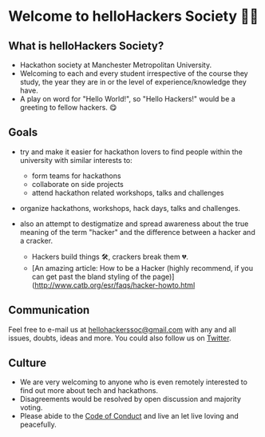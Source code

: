 # Welcome to helloHackers Society 👋🏼


## What is helloHackers Society? 

- Hackathon society at Manchester Metropolitan University.
- Welcoming to each and every student irrespective of the course they study, the year they are in or the level of                experience/knowledge they have.
- A play on word for "Hello World!", so "Hello Hackers!" would be a greeting to fellow hackers. 😋

## Goals

- try and make it easier for hackathon lovers to find people within the university with similar interests to:
  * form teams for hackathons
  * collaborate on side projects 
  * attend hackathon related workshops, talks and challenges
  
- organize hackathons, workshops, hack days, talks and challenges.

- also an attempt to destigmatize and spread awareness about the true meaning of the term "hacker" and the difference          between a hacker and a cracker.
   * Hackers build things 🛠, crackers break them 💔.
   * [An amazing article: How to be a Hacker (highly recommend, if you can get past the bland styling of the page)](http://www.catb.org/esr/faqs/hacker-howto.html


## Communication

Feel free to e-mail us at hellohackerssoc@gmail.com with any and all issues, doubts, ideas and more. You could also follow us on [Twitter](https://twitter.com/helloHackersSoc). 


## Culture

-   We are very welcoming to anyone who is even remotely interested to find out more about tech and hackathons. 
-   Disagreements would be resolved by open discussion and majority voting.
-   Please abide to the [Code of Conduct](https://github.com/helloHackersSociety/Welcome/blob/master/CODE_OF_CONDUCT.md) and live an let live loving and peacefully. 






